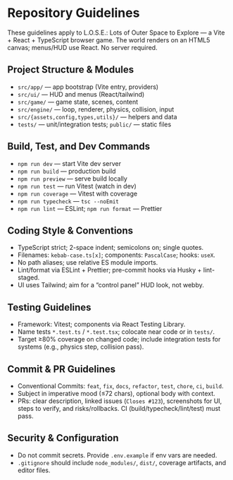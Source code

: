 # Repository Guidelines

These guidelines apply to L.O.S.E.: Lots of Outer Space to Explore — a Vite + React + TypeScript browser game. The world renders on an HTML5 canvas; menus/HUD use React. No server required.

## Project Structure & Modules

- `src/app/` — app bootstrap (Vite entry, providers)
- `src/ui/` — HUD and menus (React/tailwind)
- `src/game/` — game state, scenes, content
- `src/engine/` — loop, renderer, physics, collision, input
- `src/{assets,config,types,utils}/` — helpers and data
- `tests/` — unit/integration tests; `public/` — static files

## Build, Test, and Dev Commands

- `npm run dev` — start Vite dev server
- `npm run build` — production build
- `npm run preview` — serve build locally
- `npm run test` — run Vitest (watch in dev)
- `npm run coverage` — Vitest with coverage
- `npm run typecheck` — `tsc --noEmit`
- `npm run lint` — ESLint; `npm run format` — Prettier

## Coding Style & Conventions

- TypeScript strict; 2-space indent; semicolons on; single quotes.
- Filenames: `kebab-case.ts[x]`; components: `PascalCase`; hooks: `useX`.
- No path aliases; use relative ES module imports.
- Lint/format via ESLint + Prettier; pre-commit hooks via Husky + lint-staged.
- UI uses Tailwind; aim for a “control panel” HUD look, not webby.

## Testing Guidelines

- Framework: Vitest; components via React Testing Library.
- Name tests `*.test.ts` / `*.test.tsx`; colocate near code or in `tests/`.
- Target ≥80% coverage on changed code; include integration tests for systems (e.g., physics step, collision pass).

## Commit & PR Guidelines

- Conventional Commits: `feat`, `fix`, `docs`, `refactor`, `test`, `chore`, `ci`, `build`.
- Subject in imperative mood (≤72 chars), optional body with context.
- PRs: clear description, linked issues (`Closes #123`), screenshots for UI, steps to verify, and risks/rollbacks. CI (build/typecheck/lint/test) must pass.

## Security & Configuration

- Do not commit secrets. Provide `.env.example` if env vars are needed.
- `.gitignore` should include `node_modules/`, `dist/`, coverage artifacts, and editor files.
